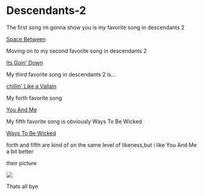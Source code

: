 # Descendants-2
<html><body>
<p>The first song im gonna show you is my favorite song in descendants 2</p>
<p><a href=https://www.youtube.com/watch?vNalipNz4e3g>Space Between</a>
<p>Moving on to my second favorite song in descendants 2</p>
<p><a href=https://www.youtube.com/watch?v4Vv-zcAoer8>Its Goin' Down</a></p>
<p>My third favorite song in descendants 2 is...</p>
<p><a href=https://www.youtube.com/watch?vtSDcbucrWmw>chillin' Like a Vallain</a></p>
<p>My forth favorite song</p>
<p><a href=https://www.youtube.com/watch?vQ0kuJ3lPnPY>You And Me</a>
<p>My fifth favorite song is obviously Ways To Be Wicked</p>
<p><a href=https://www.youtube.com/watch?vlX6g_cm2rM4>Ways To Be Wicked</a></p>
<p>forth and fifth are kind of on the same level of likeness,but i like You And Me a bit better</p>
<p>their picture</p>
<p><img src=http://www.heyuguys.com/images/2017/05/Descendents-2-Group.jpg></p>
<p>Thats all bye</p>
</body>
</html>
